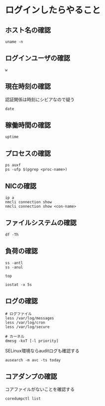 # ログインしたらやること
## ホスト名の確認
```
uname -n
```
## ログインユーザの確認
```
w
```
## 現在時刻の確認
認証関係は時刻にシビアなので疑う
```
date
```
## 稼働時間の確認
```
uptime
```
## プロセスの確認
```
ps auxf
ps -ufp $(pgrep <proc-name>)
```
## NICの確認
```
ip a
nmcli connection show
nmcli connection show <con-name>
```
## ファイルシステムの確認
```
df -Th
```
## 負荷の確認
```
ss -antl
ss -anul
```
```
top
```
```
iostat -x 5s
```
## ログの確認
```
# ログファイル
less /var/log/messages
less /var/log/cron
less /var/log/secure

# カーネル
dmesg -kxT [-l priority]
```
SELinux環境ならauditログも確認する
```
ausearch -m avc -ts today
```
## コアダンプの確認
コアファイルがないことを確認する
```
coredumpctl list
```
